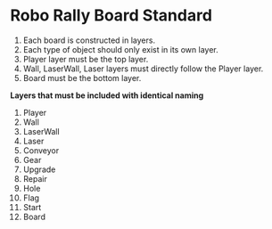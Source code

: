 # Robo Rally Board Standard

 1. Each board is constructed in layers.
 2. Each type of object should only exist in its own layer.
 3. Player layer must be the top layer.
 4. Wall, LaserWall, Laser layers must directly follow the Player layer.
 5. Board must be the bottom layer.

**Layers that must be included with identical naming**

 1. Player
 2. Wall
 3. LaserWall
 4. Laser
 5. Conveyor
 7. Gear
 8. Upgrade
 9. Repair
 10. Hole
 11. Flag
 12. Start
 13. Board